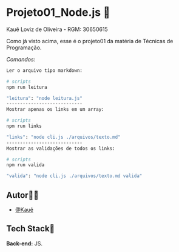 # Projeto01_Node.js 🎲
Kauê Loviz de Oliveira - RGM: 30650615


Como já visto acima, esse é o projeto01 da matéria de Técnicas de Programação.

*Comandos:*
```bash
Ler o arquivo tipo markdown:

# scripts
npm run leitura

"leitura": "node leitura.js"
----------------------------
Mostrar apenas os links em um array:

# scripts
npm run links

"links": "node cli.js ./arquivos/texto.md"
----------------------------
Mostrar as validações de todos os links:

# scripts
npm run valida

"valida": "node cli.js ./arquivos/texto.md valida"
```
## Autor🙋‍♂️
- [@Kauê](https://github.com/KaueLoviz)

 
## Tech Stack📝
**Back-end:** JS.
